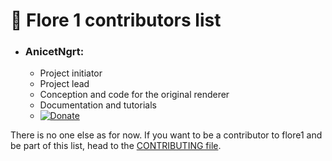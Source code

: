# 💎 Flore 1 contributors list 

 - ### AnicetNgrt:
	 - Project initiator
	 - Project lead
	 - Conception and code for the original renderer
	 - Documentation and tutorials
	 - [![Donate](https://img.shields.io/badge/Donate-PayPal-green.svg)](https://www.paypal.com/cgi-bin/webscr?cmd=_s-xclick&hosted_button_id=56G94VB5RYGKN&source=url)

 There is no one else as for now. If you want to be a contributor to flore1 and be part of this list, head to the [CONTRIBUTING file](#https://github.com/AnicetNgrt/flore1/blob/master/CONTRIBUTING.md).

<!--stackedit_data:
eyJoaXN0b3J5IjpbNDY3NDM5NDQyLC0yMDg4NzQ2NjEyXX0=
-->